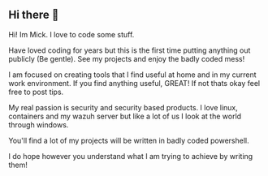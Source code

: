 ## Hi there 👋

<!--
**mickgb256/mickgb256** is a ✨ _special_ ✨ repository because its `README.md` (this file) appears on your GitHub profile.

Here are some ideas to get you started:

- 🔭 I’m currently working on ...
- 🌱 I’m currently learning ...
- 👯 I’m looking to collaborate on ...
- 🤔 I’m looking for help with ...
- 💬 Ask me about ...
- 📫 How to reach me: ...
- 😄 Pronouns: ...
- ⚡ Fun fact: ...
-->
Hi! 
Im Mick. I love to code some stuff.

Have loved coding for years but this is the first time putting anything out publicly (Be gentle).
See my projects and enjoy the badly coded mess! 

I am focused on creating tools that I find useful at home and in my current work environment. 
If you find anything useful, GREAT! If not thats okay feel free to post tips. 

My real passion is security and security based products. 
I love linux, containers and my wazuh server but like a lot of us I look at the world through windows.

You'll find a lot of my projects will be written in badly coded powershell. 

I do hope however you understand what I am trying to achieve by writing them!
